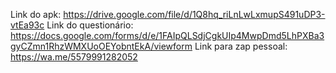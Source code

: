 Link do apk: https://drive.google.com/file/d/1Q8hq_riLnLwLxmupS491uDP3-vtEa93c
Link do questionário: https://docs.google.com/forms/d/e/1FAIpQLSdjCgkUIp4MwpDmd5LhPXBa3gyCZmn1RhzWMXUoOEYobntEkA/viewform
Link para zap pessoal: https://wa.me/5579991282052
